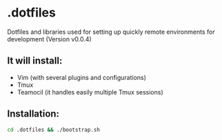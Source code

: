 .dotfiles
=========

Dotfiles and libraries used for setting up quickly remote environments for development (Version v0.0.4)

## It will install:
* Vim (with several plugins and configurations)
* Tmux
* Teamocil (it handles easily multiple Tmux sessions)

## Installation:
```bash
cd .dotfiles && ./bootstrap.sh
```
